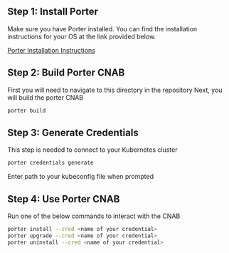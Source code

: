
## Step 1: Install Porter
Make sure you have Porter installed. You can find the installation instructions for your OS at the link provided below.

[Porter Installation Instructions](https://porter.sh/install/)


## Step 2: Build Porter CNAB
First you will need to navigate to this directory in the repository
Next, you will build the porter CNAB

```sh
porter build
```

## Step 3: Generate Credentials 
This step is needed to connect to your Kubernetes cluster

```sh
porter credentials generate 
```
Enter path to your kubeconfig file when prompted

## Step 4: Use Porter CNAB
Run one of the below commands to interact with the CNAB

```sh
porter install --cred <name of your credential>
porter upgrade --cred <name of your credential>
porter uninstall --cred <name of your credential>
```